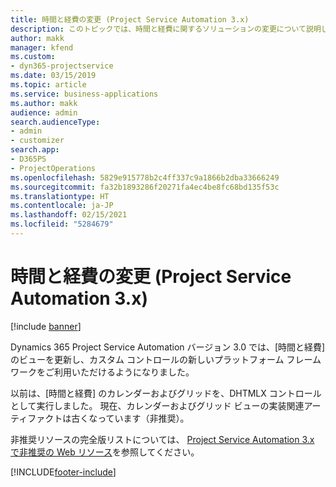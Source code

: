```yaml
---
title: 時間と経費の変更 (Project Service Automation 3.x)
description: このトピックでは、時間と経費に関するソリューションの変更について説明します。
author: makk
manager: kfend
ms.custom:
- dyn365-projectservice
ms.date: 03/15/2019
ms.topic: article
ms.service: business-applications
ms.author: makk
audience: admin
search.audienceType:
- admin
- customizer
search.app:
- D365PS
- ProjectOperations
ms.openlocfilehash: 5829e915778b2c4ff337c9a1866b2dba33666249
ms.sourcegitcommit: fa32b1893286f20271fa4ec4be8fc68bd135f53c
ms.translationtype: HT
ms.contentlocale: ja-JP
ms.lasthandoff: 02/15/2021
ms.locfileid: "5284679"
---
```

# <a name="time-and-expense-changes-project-service-automation-3x"></a>時間と経費の変更 (Project Service Automation 3.x)

[!include [banner](../../includes/psa-now-project-operations.md)]

Dynamics 365 Project Service Automation バージョン 3.0 では、[時間と経費] のビューを更新し、カスタム コントロールの新しいプラットフォーム フレームワークをご利用いただけるようになりました。

以前は、[時間と経費] のカレンダーおよびグリッドを、DHTMLX コントロールとして実行しました。 現在、カレンダーおよびグリッド ビューの実装関連アーティファクトは古くなっています（非推奨）。

非推奨リソースの完全版リストについては、 [Project Service Automation 3.x で非推奨の Web リソース](web-resources-deprecated-v3.x.md)を参照してください。


[!INCLUDE[footer-include](../../includes/footer-banner.md)]